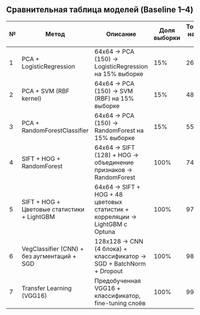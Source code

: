 ## Сравнительная таблица моделей (Baseline 1–4)

| №  | Метод                                             | Описание                                                                                  | Доля выборки | Точность на тесте (%) |
|----|---------------------------------------------------|-------------------------------------------------------------------------------------------|--------------|------------------------|
| 1  | PCA + LogisticRegression                          | 64x64 → PCA (150) → LogisticRegression на 15% выборке                                     | 15%          | 26.0                   |
| 2  | PCA + SVM (RBF kernel)                            | 64x64 → PCA (150) → SVM (RBF) на 15% выборке                                              | 15%          | 48.0                   |
| 3  | PCA + RandomForestClassifier                      | 64x64 → PCA (150) → RandomForest на 15% выборке                                           | 15%          | 55.0                   |
| 4  | SIFT + HOG + RandomForest                         | 64x64 → SIFT (128) + HOG → объединение признаков → RandomForest                          | 100%         | 74.0                   |
| 5  | SIFT + HOG + Цветовые статистики + LightGBM       | 64x64 → SIFT + HOG + 48 цветовых статистик + корреляции → LightGBM с Optuna              | 100%         | 97.6                   |
| 6  | VegClassifier (CNN) + без аугментаций + SGD       | 128x128 → CNN (4 блока) + классификатор → SGD + BatchNorm + Dropout                      | 100%         | 98.6                   |
| 7  | Transfer Learning (VGG16)                         | Предобученная VGG16 + классификатор, fine-tuning слоёв                                   | 100%         | 99.5                   |
